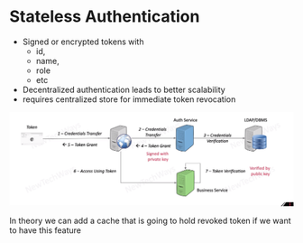 # Stateless Authentication
- Signed or encrypted tokens with
  - id, 
  - name,
  - role
  - etc
- Decentralized authentication leads to better scalability
- requires centralized store for immediate token revocation

![Alt text](./images/image-17.png)

In theory we can add a cache that is going to hold revoked token if we want to have this feature